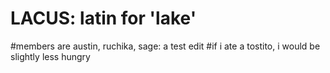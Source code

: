 # LACUS: latin for 'lake'
#members are austin, ruchika, sage: a test edit
#if i ate a tostito, i would be slightly less hungry
